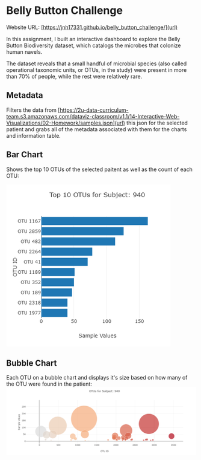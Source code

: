 # Belly Button Challenge

Website URL:
[https://jnh17331.github.io/belly_button_challenge/](url)

In this assignment, I built an interactive dashboard to explore the Belly Button Biodiversity dataset, which catalogs the microbes that colonize human navels.

The dataset reveals that a small handful of microbial species (also called operational taxonomic units, or OTUs, in the study) were present in more than 70% of people, while the rest were relatively rare.

## Metadata
Filters the data from [https://2u-data-curriculum-team.s3.amazonaws.com/dataviz-classroom/v1.1/14-Interactive-Web-Visualizations/02-Homework/samples.json](url) this json for the selected patient and grabs all of the metadata associated with them for the charts and information table. 

## Bar Chart
Shows the top 10 OTUs of the selected paitent as well as the count of each OTU:

![Image](images/barchart.PNG)

## Bubble Chart
Each OTU on a bubble chart and displays it's size based on how many of the OTU were found in the patient:
![Image](images/bubblechart.PNG)
